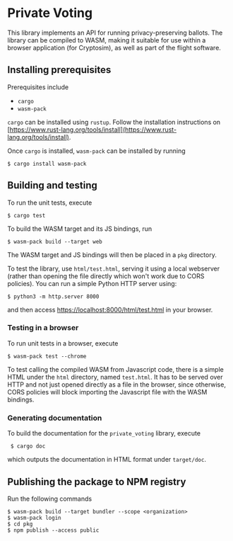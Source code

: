 # Private Voting
This library implements an API for running privacy-preserving ballots. The library can be compiled to WASM, making it suitable for use within a browser application (for Cryptosim), as well as part of the flight software.

## Installing prerequisites
Prerequisites include
 
 *  `cargo`
 *  `wasm-pack`

`cargo` can be installed using `rustup`. Follow the installation instructions on [https://www.rust-lang.org/tools/install](https://www.rust-lang.org/tools/install).

Once `cargo` is installed, `wasm-pack` can be installed by running

    $ cargo install wasm-pack

## Building and testing

To run the unit tests, execute
    
    $ cargo test

To build the WASM target and its JS bindings, run

    $ wasm-pack build --target web
    
The WASM target and JS bindings will then be placed in a `pkg` directory.

To test the library, use `html/test.html`, serving it using a local webserver (rather than opening the file directly which won't work due to CORS policies). You can run a simple Python HTTP server using:

    $ python3 -m http.server 8000
    
and then access [https://localhost:8000/html/test.html](https://localhost:8000/html/test.html) in your browser.

### Testing in a browser

To run unit tests in a browser, execute

    $ wasm-pack test --chrome

To test calling the compiled WASM from Javascript code, there is a simple HTML under the `html` directory, named `test.html`. It has to be served over HTTP and not just opened directly as a file in the browser, since otherwise, CORS policies will block importing the Javascript file with the WASM bindings.

### Generating documentation
To build the documentation for the `private_voting` library, execute

     $ cargo doc
     
which outputs the documentation in HTML format under `target/doc`.

## Publishing the package to NPM registry

Run the following commands

    $ wasm-pack build --target bundler --scope <organization>
    $ wasm-pack login
    $ cd pkg
    $ npm publish --access public

